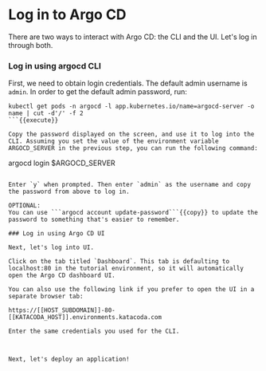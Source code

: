 # Log in to Argo CD

There are two ways to interact with Argo CD: the CLI and the UI. Let's log in through both.

### Log in using argocd CLI

First, we need to obtain login credentials. The default admin username is `admin`. In order to get the default admin password, run:
```
kubectl get pods -n argocd -l app.kubernetes.io/name=argocd-server -o name | cut -d'/' -f 2
```{{execute}}

Copy the password displayed on the screen, and use it to log into the CLI. Assuming you set the value of the environment variable ARGOCD_SERVER in the previous step, you can run the following command:
```
argocd login $ARGOCD_SERVER
```{{copy}}

Enter `y` when prompted. Then enter `admin` as the username and copy the password from above to log in.

OPTIONAL:
You can use ```argocd account update-password```{{copy}} to update the password to something that's easier to remember.

### Log in using Argo CD UI

Next, let's log into UI.

Click on the tab titled `Dashboard`. This tab is defaulting to localhost:80 in the tutorial environment, so it will automatically open the Argo CD dashboard UI.

You can also use the following link if you prefer to open the UI in a separate browser tab:

https://[[HOST_SUBDOMAIN]]-80-[[KATACODA_HOST]].environments.katacoda.com

Enter the same credentials you used for the CLI.



Next, let's deploy an application!